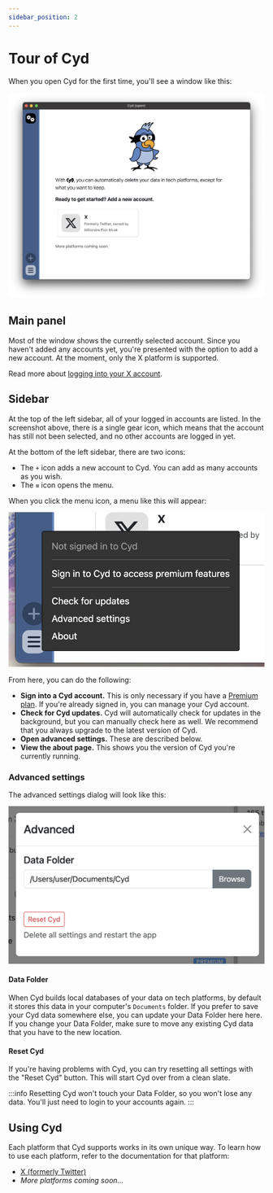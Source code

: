 ```yaml
---
sidebar_position: 2
---
```


# Tour of Cyd

When you open Cyd for the first time, you'll see a window like this:

![Opening Cyd for the first time](./img/window.png)

## Main panel

Most of the window shows the currently selected account. Since you haven't added any accounts yet, you're presented with the option to add a new account. At the moment, only the X platform is supported. 

Read more about [logging into your X account](../x/login.md).

## Sidebar

At the top of the left sidebar, all of your logged in accounts are listed. In the screenshot above, there is a single gear icon, which means that the account has still not been selected, and no other accounts are logged in yet.

At the bottom of the left sidebar, there are two icons:

- The `+` icon adds a new account to Cyd. You can add as many accounts as you wish.
- The `≡` icon opens the menu.

When you click the menu icon, a menu like this will appear:

![Cyd menu](./img/menu.png)

From here, you can do the following:

- **Sign into a Cyd account.** This is only necessary if you have a [Premium plan](../premium-dashboard/intro.md). If you're already signed in, you can manage your Cyd account.
- **Check for Cyd updates.** Cyd will automatically check for updates in the background, but you can manually check here as well. We recommend that you always upgrade to the latest version of Cyd.
- **Open advanced settings.** These are described below.
- **View the about page.** This shows you the version of Cyd you're currently running.

### Advanced settings

The advanced settings dialog will look like this:

![Advanced settings dialog](./img/settings.png)

#### Data Folder

When Cyd builds local databases of your data on tech platforms, by default it stores this data in your computer's `Documents` folder. If you prefer to save your Cyd data somewhere else, you can update your Data Folder here here. If you change your Data Folder, make sure to move any existing Cyd data that you have to the new location.

#### Reset Cyd

If you're having problems with Cyd, you can try resetting all settings with the "Reset Cyd" button. This will start Cyd over from a clean slate.

:::info
Resetting Cyd won't touch your Data Folder, so you won't lose any data. You'll just need to login to your accounts again.
:::

## Using Cyd

Each platform that Cyd supports works in its own unique way. To learn how to use each platform, refer to the documentation for that platform:

- [X (formerly Twitter)](../x/login)
- _More platforms coming soon..._